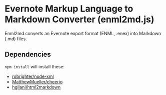 Evernote Markup Language to Markdown Converter (enml2md.js)
===========================================================

Enml2md converts an Evernote export format (ENML, .enex) into Markdown (.md) files.

Dependencies
------------

`npm install` will install these:

- [robrighter/node-xml](https://github.com/robrighter/node-xml)
- [MatthewMueller/cheerio](https://github.com/MatthewMueller/cheerio)
- [hgilani/html2markdown](https://github.com/hgilani/html2markdown)
